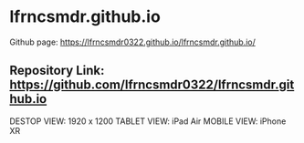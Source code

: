 # lfrncsmdr.github.io  
Github page: https://lfrncsmdr0322.github.io/lfrncsmdr.github.io/ 

Repository Link: https://github.com/lfrncsmdr0322/lfrncsmdr.github.io 
------------ 
DESTOP VIEW: 1920 x 1200
TABLET VIEW: iPad Air
MOBILE VIEW: iPhone XR 
